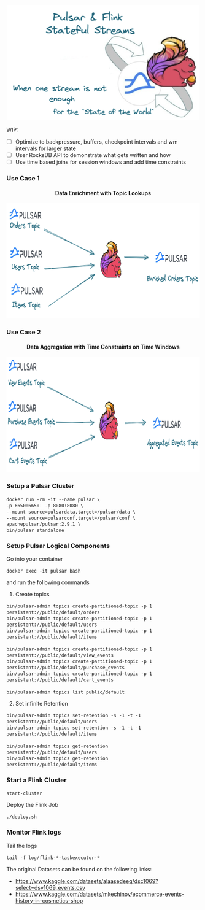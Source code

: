 <p align="center">
    <img src="images/pf1.png" width="500" height="300">
</p>


WIP:
- [ ] Optimize to backpressure, buffers, checkpoint intervals and wm intervals for larger state 
- [ ] User RocksDB API to demonstrate what gets written and how
- [ ] Use time based joins for session windows and add time constraints

### Use Case 1
 <h4 align="center">Data Enrichment with Topic Lookups</h4>


<p align="center">
    <img src="images/pf2.png" width="800" height="300">
</p>

### Use Case 2 
<h4 align="center">Data Aggregation with Time Constraints on Time Windows</h4>


<p align="center">
    <img src="images/pf3.png" width="800" height="300">
</p>

### Setup a Pulsar Cluster

```shell
docker run -rm -it --name pulsar \
-p 6650:6650  -p 8080:8080 \
--mount source=pulsardata,target=/pulsar/data \
--mount source=pulsarconf,target=/pulsar/conf \
apachepulsar/pulsar:2.9.1 \
bin/pulsar standalone
```

### Setup Pulsar Logical Components
Go into your container
```shell
docker exec -it pulsar bash
```

and run the following commands
1. Create topics
```shell
bin/pulsar-admin topics create-partitioned-topic -p 1 persistent://public/default/orders
bin/pulsar-admin topics create-partitioned-topic -p 1 persistent://public/default/users
bin/pulsar-admin topics create-partitioned-topic -p 1 persistent://public/default/items

bin/pulsar-admin topics create-partitioned-topic -p 1 persistent://public/default/view_events
bin/pulsar-admin topics create-partitioned-topic -p 1 persistent://public/default/purchase_events
bin/pulsar-admin topics create-partitioned-topic -p 1 persistent://public/default/cart_events

bin/pulsar-admin topics list public/default
```

2. Set infinite Retention
```shell
bin/pulsar-admin topics set-retention -s -1 -t -1 persistent://public/default/users
bin/pulsar-admin topics set-retention -s -1 -t -1 persistent://public/default/items

bin/pulsar-admin topics get-retention persistent://public/default/users
bin/pulsar-admin topics get-retention persistent://public/default/items
```

### Start a Flink Cluster
```shell
start-cluster
```

Deploy the Flink Job
```shell
./deploy.sh
```

### Monitor Flink logs
Tail the logs
```shell
tail -f log/flink-*-taskexecutor-*
```

The original Datasets can be found on the following links:
- https://www.kaggle.com/datasets/alaasedeeq/dsc1069?select=dsv1069_events.csv
- https://www.kaggle.com/datasets/mkechinov/ecommerce-events-history-in-cosmetics-shop